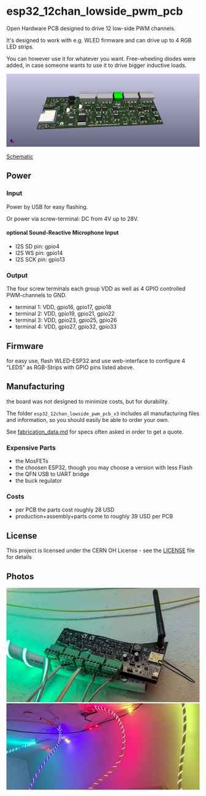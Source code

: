 # esp32_12chan_lowside_pwm_pcb

Open Hardware PCB designed to drive 12 low-side PWM channels.

It's designed to work with e.g. WLED firmware and can drive up to 4 RGB LED strips.

You can however use it for whatever you want.
Free-wheeling diodes were added, in case someone wants to use it to drive bigger inductive loads.

![img_front](renderings/pcb_esp32_wled_pwm_multichannel_front.jpg)

[Schematic](renderings/pcb_esp32_wled_pwm_multichannel.pdf)

## Power

### Input

Power by USB for easy flashing.

Or power via screw-terminal: DC from 4V up to 28V.

#### optional Sound-Reactive Microphone Input

- I2S SD pin: gpio4
- I2S WS pin: gpio14
- I2S SCK pin: gpio13

### Output

The four screw terminals each group VDD as well as 4 GPIO controlled PWM-channels to GND.

- terminal 1: VDD, gpio16, gpio17, gpio18
- terminal 2: VDD, gpio19, gpio21, gpio22
- terminal 3: VDD, gpio23, gpio25, gpio26
- terminal 4: VDD, gpio27, gpio32, gpio33

## Firmware

for easy use, flash WLED-ESP32 and use web-interface to configure
4 "LEDS" as RGB-Strips with GPIO pins listed above.

## Manufacturing

the board was not designed to minimize costs, but for durability.

The folder `esp32_12chan_lowside_pwm_pcb_v3` includes all manufacturing files and information,
so you should easily be able to order your own.

See [fabrication_data.md](esp32_12chan_lowside_pwm_pcb_v3/fabrication_data.md) for specs often asked in order to get a quote.

### Expensive Parts
- the MosFETs
- the choosen ESP32, though you may choose a version with less Flash
- the QFN USB to UART bridge
- the buck regulator

### Costs

- per PCB the parts cost roughly 28 USD
- production+assembly+parts come to roughly 39 USD per PCB


## License

This project is licensed under the CERN OH License - see the [LICENSE](LICENSE.txt) file for details

## Photos


![img](photos/photo_1.jpg)
![img](photos/photo_2.jpg)

